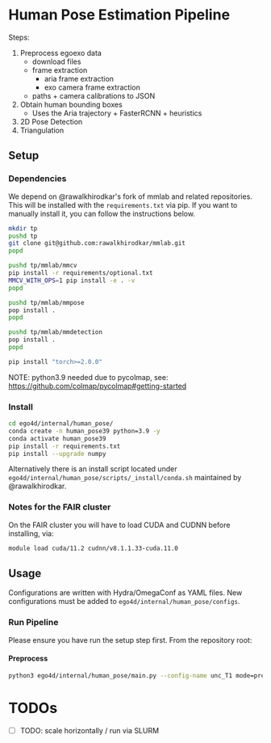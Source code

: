 # Human Pose Estimation Pipeline

Steps:
1. Preprocess egoexo data
    - download files
    - frame extraction
        - aria frame extraction
        - exo camera frame extraction
    - paths + camera calibrations to JSON
2. Obtain human bounding boxes 
    - Uses the Aria trajectory + FasterRCNN + heuristics
2. 2D Pose Detection
3. Triangulation

## Setup

### Dependencies

We depend on @rawalkhirodkar's fork of mmlab and related repositories. This
will be installed with the `requirements.txt` via pip. If you want to manually
install it, you can follow the instructions below.

```bash
mkdir tp
pushd tp
git clone git@github.com:rawalkhirodkar/mmlab.git
popd

pushd tp/mmlab/mmcv
pip install -r requirements/optional.txt
MMCV_WITH_OPS=1 pip install -e . -v
popd

pushd tp/mmlab/mmpose
pop install .
popd

pushd tp/mmlab/mmdetection
pop install .
popd

pip install "torch>=2.0.0"
```
NOTE: python3.9 needed due to pycolmap, see: https://github.com/colmap/pycolmap#getting-started

### Install

```bash
cd ego4d/internal/human_pose/
conda create -n human_pose39 python=3.9 -y
conda activate human_pose39
pip install -r requirements.txt
pip install --upgrade numpy
```

Alternatively there is an install script located under
`ego4d/internal/human_pose/scripts/_install/conda.sh` maintained by
@rawalkhirodkar.

### Notes for the FAIR cluster
On the FAIR cluster you will have to load CUDA and CUDNN before installing, via:

```bash
module load cuda/11.2 cudnn/v8.1.1.33-cuda.11.0
```

## Usage

Configurations are written with Hydra/OmegaConf as YAML files. New
configurations must be added to `ego4d/internal/human_pose/configs`.

### Run Pipeline

Please ensure you have run the setup step first. From the repository root:

#### Preprocess
```bash
python3 ego4d/internal/human_pose/main.py --config-name unc_T1 mode=preprocess repo_root_dir=$PWD
```

# TODOs
- [ ] TODO: scale horizontally / run via SLURM
